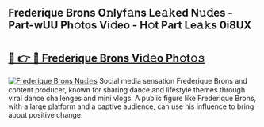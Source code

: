 ## Frederique Brons O𝚗lyf𝚊ns Le𝚊𝚔ed N𝚞𝚍es - Part-wUU Ph𝚘tos Vi𝚍eo - H𝚘t Part Le𝚊𝚔s 0i8UX

# <h2><a href="http://hf8fy2r.feru.top/?c=Frederique+Brons">🔗 👉 🔴 Frederique Brons Vi𝚍𝚎o Ph𝚘t𝚘𝚜</a></h2>

[![Frederique Brons Nu𝚍𝚎s](https://i.imgur.com/0TWrTi3.gif)](http://hf8fy2r.feru.top/?c=Frederique+Brons)
Social media sensation Frederique Brons and content producer, known for sharing dance and lifestyle themes through viral dance challenges and mini vlogs. A public figure like Frederique Brons, with a large platform and a captive audience, can use his influence to bring about positive change. 
